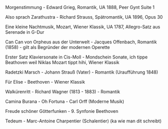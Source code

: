 Morgenstimmung - Edward Grieg, Romantik, UA 1888, Peer Gynt Suite 1

Also sprach Zarathustra - Richard Strauss, Spätromantik, UA 1896, Opus 30

Eine kleine Nachtmusik, Mozart, Wiener Klassik, UA 1787, Allegro-Satz aus Serenade in G-Dur

Can Can von Orpheus aus der Unterwelt - Jacques Offenbach, Romantik (1858) - gilt als Begründer der modernen Operette

Erster Satz Klaviersonate in Cis-Moll - Mondschein Sonate, ich tippe Beathoven weil Niklas Mozart tippt hihi, Wiener Klassik

Radetzki Marsch - Johann Strauß (Vater) - Romantik (Uraufführung 1848)

Für Elise - Beethoven - Wiener Klassik

Walkürenritt - Richard Wagner (1813 - 1883) - Romantik

Camina Burana - Oh Fortuna - Carl Orff (Moderne Musik)

Freude schöner Götterfunken - 9. Synfonie Beethoven

Tedeum - Marc-Antoine Charpentier (Schalentier) (ka wie man dit schreibt)
